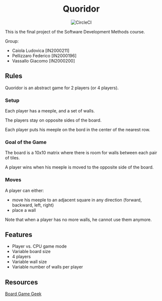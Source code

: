 <div align="center">
  <h1>Quoridor</h1>
  <img alt="CircleCI" src="https://img.shields.io/circleci/build/github/Fedrosauro/Quoridor/master?token=509aa96fdc03de36ac62a35ae7b5eabaeb084b1f">
</div>

This is the final project of the Software Development Methods course.

Group:

- Caiola Ludovica [IN2000211]
- Pellizzaro Federico [IN2000196]
- Vassallo Giacomo [IN2000200]

## Rules

Quoridor is an abstract game for 2 players (or 4 players).

### Setup

Each player has a meeple, and a set of walls.

The players stay on opposite sides of the board.

Each player puts his meeple on the bord in the center of the nearest row.

### Goal of the Game

The board is a 10x10 matrix where there is room for walls between each pair of tiles.

A player wins when his meeple is moved to the opposite side of the board.

### Moves

A player can either:

- move his meeple to an adjacent square in any direction (forward, backward, left, right)
- place a wall

Note that when a player has no more walls, he cannot use them anymore.

## Features

- Player vs. CPU game mode
- Variable board size
- 4 players
- Variable wall size
- Variable number of walls per player

## Resources

[Board Game Geek](https://boardgamegeek.com/boardgame/624/quoridor)
